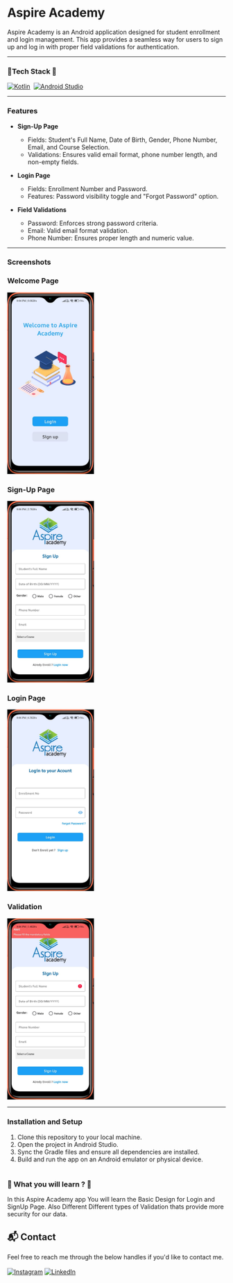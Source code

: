 # Aspire Academy

Aspire Academy is an Android application designed for student enrollment and login management. This app provides a seamless way for users to sign up and log in with proper field validations for authentication.

---
### 📌Tech Stack 📌
[![Kotlin](https://img.shields.io/badge/Kotlin%20-%230095D5.svg?&style=for-the-badge&logo=kotlin&logoColor=white)](https://kotlinlang.org/)&nbsp;
[![Android Studio](https://img.shields.io/badge/Android%20Studio%20-%233DDC84.svg?&style=for-the-badge&logo=android-studio&logoColor=white)](https://developer.android.com/studio)&nbsp;

---
### Features

- **Sign-Up Page**
  - Fields: Student's Full Name, Date of Birth, Gender, Phone Number, Email, and Course Selection.
  - Validations: Ensures valid email format, phone number length, and non-empty fields.

- **Login Page**
  - Fields: Enrollment Number and Password.
  - Features: Password visibility toggle and "Forgot Password" option.

- **Field Validations**
  - Password: Enforces strong password criteria.
  - Email: Valid email format validation.
  - Phone Number: Ensures proper length and numeric value.

---
### Screenshots

### Welcome  Page
<img src="https://github.com/Prashant2468/Login_Signup_AspireAcademy/blob/main/app/src/main/res/drawable/appImg3.jpeg" alt="Sign-Up Page" width="200" />

### Sign-Up Page
<img src="https://github.com/Prashant2468/Login_Signup_AspireAcademy/blob/main/app/src/main/res/drawable/appImg1.jpeg" alt="Sign-Up Page" width="200" />

### Login Page
<img src="https://github.com/Prashant2468/Login_Signup_AspireAcademy/blob/main/app/src/main/res/drawable/appImg4.jpeg" alt="Sign-Up Page" width="200" />

### Validation
<img src="https://github.com/Prashant2468/Login_Signup_AspireAcademy/blob/main/app/src/main/res/drawable/appImg2.jpeg" alt="Sign-Up Page" width="200" />


---
### Installation and Setup

1. Clone this repository to your local machine.
2. Open the project in Android Studio.
3. Sync the Gradle files and ensure all dependencies are installed.
4. Build and run the app on an Android emulator or physical device.


#
### 📝 What you will learn ? 📝 

In this Aspire Academy app You will learn the Basic Design for Login and SignUp Page.
Also Different Different types of Validation thats provide more security for our data.


<h2>📬 Contact</h2>

Feel free to reach me through the below handles if you'd like to contact me.</br></br>
[![Instagram](https://img.shields.io/badge/Instagram-%23E4405F.svg?logo=Instagram&logoColor=white)](https://instagram.com/mr_prashant82) [![LinkedIn](https://img.shields.io/badge/LinkedIn-%230077B5.svg?logo=linkedin&logoColor=white)](https://linkedin.com/in/i-am-patil-prashant) 
